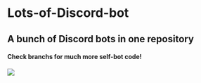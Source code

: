 # Lots-of-Discord-bot
<h2>A bunch of Discord bots in one repository</2>

<h4>Check branchs for much more self-bot code!</h4>
<img src="https://imgur.com/Z6VVDCo.jpg">
